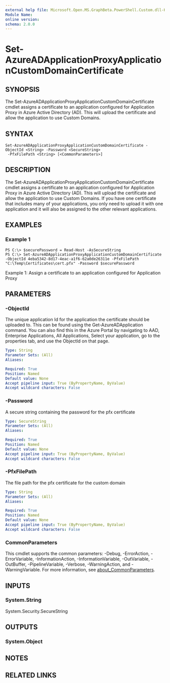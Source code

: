 ```yaml
---
external help file: Microsoft.Open.MS.GraphBeta.PowerShell.Custom.dll-Help.xml
Module Name:
online version:
schema: 2.0.0
---
```


# Set-AzureADApplicationProxyApplicationCustomDomainCertificate

## SYNOPSIS
The Set-AzureADApplicationProxyApplicationCustomDomainCertificate cmdlet assigns a certificate to an application configured for Application Proxy in Azure Active Directory (AD).
This will upload the certificate and allow the application to use Custom Domains.

## SYNTAX

```
Set-AzureADApplicationProxyApplicationCustomDomainCertificate -ObjectId <String> -Password <SecureString>
 -PfxFilePath <String> [<CommonParameters>]
```

## DESCRIPTION
The Set-AzureADApplicationProxyApplicationCustomDomainCertificate cmdlet assigns a certificate to an application configured for Application Proxy in Azure Active Directory (AD).
This will upload the certificate and allow the application to use Custom Domains.
If you have one certificate that includes many of your applications, you only need to upload it with one application and it will also be assigned to the other relevant applications.

## EXAMPLES

### Example 1
```
PS C:\> $securePassword = Read-Host -AsSecureString
PS C:\> Set-AzureADApplicationProxyApplicationCustomDomainCertificate -ObjectId 4eba5342-8d17-4eac-a1f6-62a0de26311e -PfxFilePath "C:\Temp\Certificates\cert.pfx" -Password $securePassword
```

Example 1: Assign a certificate to an application configured for Application Proxy

## PARAMETERS

### -ObjectId
The unique application Id for the application the certificate should be uploaded to.
This can be found using the Get-AzureADApplication command.
You can also find this in the Azure Portal by navigating to AAD, Enterprise Applications, All Applications, Select your application, go to the properties tab, and use the ObjectId on that page.

```yaml
Type: String
Parameter Sets: (All)
Aliases:

Required: True
Position: Named
Default value: None
Accept pipeline input: True (ByPropertyName, ByValue)
Accept wildcard characters: False
```

### -Password
A secure string containing the password for the pfx certificate

```yaml
Type: SecureString
Parameter Sets: (All)
Aliases:

Required: True
Position: Named
Default value: None
Accept pipeline input: True (ByPropertyName, ByValue)
Accept wildcard characters: False
```

### -PfxFilePath
The file path for the pfx certificate for the custom domain

```yaml
Type: String
Parameter Sets: (All)
Aliases:

Required: True
Position: Named
Default value: None
Accept pipeline input: True (ByPropertyName, ByValue)
Accept wildcard characters: False
```

### CommonParameters
This cmdlet supports the common parameters: -Debug, -ErrorAction, -ErrorVariable, -InformationAction, -InformationVariable, -OutVariable, -OutBuffer, -PipelineVariable, -Verbose, -WarningAction, and -WarningVariable. For more information, see [about_CommonParameters](http://go.microsoft.com/fwlink/?LinkID=113216).

## INPUTS

### System.String
System.Security.SecureString

## OUTPUTS

### System.Object
## NOTES

## RELATED LINKS
